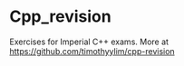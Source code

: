 # Cpp_revision

Exercises for Imperial C++ exams.
More at https://github.com/timothyylim/cpp-revision
